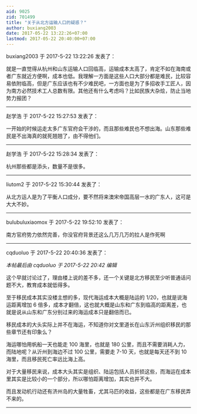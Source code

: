 ```yaml
---
aid: 9025
zid: 701499
title: "关于从北方运输人口的疑惑？"
author: buxiang2003
date: 2017-05-22 13:22:26+07:00
lastmod: 2017-05-22 20:40:00+07:00
---
```


buxiang2003 于 2017-5-22 13:22:26 发表了：

就是一直觉得从杭州和山东运输人口回临高，运输成本太高了，肯定不如在海南或者广东就近方便啊，成本也低。我理解一方面是这些人口大部分都是难民，比较容易依附临高，但是广东应该也有不少难民吧，一方面也是为了多招收手工匠人，因为南方必然技术工人总数有限。其他还有什么考虑吗？比如民族大杂烩，防止当地势力报团？

---

赵学浩 于 2017-5-22 15:27:53 发表了：

一开始的时候运走太多广东官府会干涉的，而且那些难民也不想出海。山东那些难民是不出海真的就死翘翘了，由不得他们。

---

赵学浩 于 2017-5-22 15:28:34 发表了：

杭州那些都是添头，数量不是很多。

---

liutom2 于 2017-5-22 15:30:44 发表了：

从北方运人是为了平衡人口成分，要不然将来澳宋帝国高层一水的广东人，这可是大大不妙。

---

bulubuluxiaomox 于 2017-5-22 19:52:10 发表了：

南方官府势力依然完善，你没官府背景还这么几万几万的拉人是作死啊

---

cqduoluo 于 2017-5-22 20:40:36 发表了：

_本帖最后由 cqduoluo 于 2017-5-22 20:42 编辑_

这个早就讨论过了，理由楼上说的差不多，还一个关键是北方移民至少听普通话问题不大，教育成本就低得多。

至于移民成本其实没楼主想的多，现代海运成本大概是陆运的 1/20，也就是说海运距离增加 6 倍多，成本才翻倍，这也就大概是山东和广东到临高的距离差，也就是说从山东和广东分别过来的海运成本只是翻倍而已。

移民成本的大头实际上并不在海运，不知道你对文里道长在山东沂州组织移民的那些章节还有印象么？

海运哪怕用帆船一天也能走 100 海里，也就是 180 公里，而且不需要消耗人力，而陆地呢？从沂州到海边不过 100 公里，需要走 7-10 天，也就是每天还不到 10 海里，而且移民死亡率远比海上高。

对于大量移民来说，成本大头其实是组织、陆运包括人员折损这些，而海运在成本里其实是比较小的一个部分，所以哪怕距离增加，其实也并不大。

而且发动机行动还有济州岛的大量牲畜，尤其马匹的收益，这些都是在广东移民弄不来的。

---
